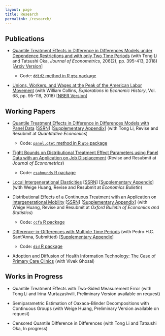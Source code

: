 ```yaml
---
layout: page
title: Research
permalink: /research/
---
```


## Publications

* [Quantile Treatment Effects in Difference in Differences Models under Dependence Restrictions and with only Two Time Periods](https://www.sciencedirect.com/science/article/pii/S0304407618301027) (with Tong Li and Tatsushi Oka, *Journal of Econometrics*, 206(2), pp. 395-413, 2018) [[Arxiv Version](https://arxiv.org/pdf/1702.03618.pdf)]

  * Code: [`ddid2` method in R `qte` package](http://bcallaway11.github.io/qte/articles/ddid2.html)

* [Unions, Workers, and Wages at the Peak of the American Labor Movement](https://www.sciencedirect.com/science/article/pii/S0014498317300451) (with William Collins, *Explorations in Economic History*, Vol. 68, pp. 95-118, 2018) [[NBER Version](http://www.nber.org/papers/w23516)]

## Working Papers

* [Quantile Treatment Effects in Difference in Differences Models with Panel Data](files/Callaway-Li-2018/panel-treatment-effects.pdf) [[SSRN](https://papers.ssrn.com/sol3/papers.cfm?abstract_id=3013341)] [[Supplementary Appendix](files/Callaway-Li-2018/supplementary-appendix.pdf)] (with Tong Li, Revise and Resubmit at *Quantitative Economics*)

  * Code: [`panel.qtet` method in R `qte` package](http://bcallaway11.github.io/qte/articles/panel-qtet.html)

* [Tight Bounds on Distributional Treatment Effect Parameters using Panel Data with an Application on Job Displacement](https://papers.ssrn.com/sol3/papers.cfm?abstract_id=3028251) (Revise and Resubmit at *Journal of Econometrics*)

  * Code: [`csabounds` R package](https://bcallaway11.github.io/csabounds/)

* [Local Intergenerational Elasticities](files/Callaway-Huang-LIGE/lige4.pdf) [[SSRN](https://papers.ssrn.com/sol3/papers.cfm?abstract_id=3233873)] [[Supplementary Appendix](files/Callaway-Huang-LIGE/appendix.pdf)] (with Weige Huang, Revise and Resubmit at *Economics Bulletin*)

* [Distributional Effects of a Continuous Treatment with an Application on Intergenerational Mobility](files/Callaway-Huang-2018/cfa2.pdf) [[SSRN](https://papers.ssrn.com/sol3/papers.cfm?abstract_id=3078187)] [[Supplementary Appendix](files/Callaway-Huang-2018/supplementary-appendix.pdf)] (with Weige Huang, Revise and Resubmit at *Oxford Bulletin of Economics and Statistics*)

  * Code: [`ccfa` R package](https://weigehuangecon.github.io/ccfa/)

* [Difference-in-Differences with Multiple Time Periods](https://papers.ssrn.com/sol3/papers.cfm?abstract_id=3148250) (with Pedro H.C. Sant'Anna, Submitted) [[Supplementary Appendix](https://pedrohcgs.github.io/files/did-many-periods-supplementary-appendix.pdf)]

  * Code: [`did` R package](https://bcallaway11.github.io/did/)

* [Adoption and Diffusion of Health Information Technology: The Case of Primary Care Clinics](https://www.econstor.eu/bitstream/10419/64846/1/72645320X.pdf) (with Vivek Ghosal)

## Works in Progress

* Quantile Treatment Effects with Two-Sided Measurement Error (with Tong Li and Irina Murtazashvili, Preliminary Version available on request)

* Semiparametric Estimation of Oaxaca-Blinder Decompositions with Continuous Groups (with Weige Huang, Preliminary Version available on request)

* Censored Quantile Difference in Differences (with Tong Li and Tatsushi Oka, In progress)
